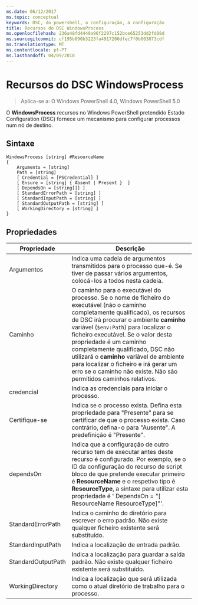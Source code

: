 ```yaml
---
ms.date: 06/12/2017
ms.topic: conceptual
keywords: DSC, do powershell, a configuração, a configuração
title: Recursos do DSC WindowsProcess
ms.openlocfilehash: 236a48fd4449a96f2297c152bce65253dd2fd08d
ms.sourcegitcommit: cf195b090b3223fa4917206dfec7f0b603873cdf
ms.translationtype: MT
ms.contentlocale: pt-PT
ms.lasthandoff: 04/09/2018
---
```

# <a name="dsc-windowsprocess-resource"></a>Recursos do DSC WindowsProcess

> Aplica-se a: O Windows PowerShell 4.0, Windows PowerShell 5.0

O **WindowsProcess** recursos no Windows PowerShell pretendido Estado Configuration (DSC) fornece um mecanismo para configurar processos num nó de destino.

## <a name="syntax"></a>Sintaxe

```
WindowsProcess [string] #ResourceName
{
    Arguments = [string]
    Path = [string]
    [ Credential = [PSCredential] ]
    [ Ensure = [string] { Absent | Present }  ]
    [ DependsOn = [string[]] ]
    [ StandardErrorPath = [string] ]
    [ StandardInputPath = [string] ]
    [ StandardOutputPath = [string] ]
    [ WorkingDirectory = [string] ]
}
```

## <a name="properties"></a>Propriedades
|  Propriedade  |  Descrição   |
|---|---|
| Argumentos| Indica uma cadeia de argumentos transmitidos para o processo que-é. Se tiver de passar vários argumentos, colocá-los a todos nesta cadeia.|
| Caminho| O caminho para o executável do processo. Se o nome de ficheiro do executável (não o caminho completamente qualificado), os recursos de DSC irá procurar o ambiente **caminho** variável (`$env:Path`) para localizar o ficheiro executável. Se o valor desta propriedade é um caminho completamente qualificado, DSC não utilizará o **caminho** variável de ambiente para localizar o ficheiro e irá gerar um erro se o caminho não existe. Não são permitidos caminhos relativos.|
| credencial| Indica as credenciais para iniciar o processo.|
| Certifique-se| Indica se o processo exista. Defina esta propriedade para "Presente" para se certificar de que o processo exista. Caso contrário, defina-o para "Ausente". A predefinição é "Presente".|
| dependsOn | Indica que a configuração de outro recurso tem de executar antes deste recurso é configurado. Por exemplo, se o ID da configuração do recurso de script bloco de que pretende executar primeiro é __ResourceName__ e o respetivo tipo é __ResourceType__, a sintaxe para utilizar esta propriedade é ' DependsOn = "[ ResourceName ResourceType]"'.|
| StandardErrorPath| Indica o caminho do diretório para escrever o erro padrão. Não existe qualquer ficheiro existente será substituído.|
| StandardInputPath| Indica a localização de entrada padrão.|
| StandardOutputPath| Indica a localização para guardar a saída padrão. Não existe qualquer ficheiro existente será substituído.|
| WorkingDirectory| Indica a localização que será utilizada como o atual diretório de trabalho para o processo.|
